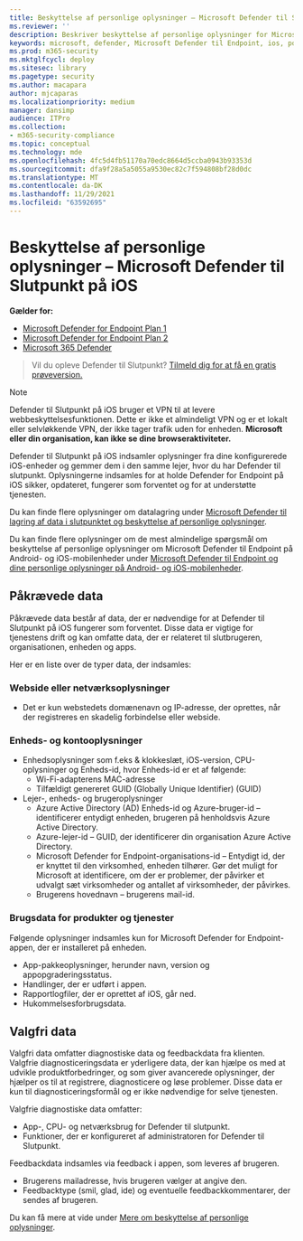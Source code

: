 ```yaml
---
title: Beskyttelse af personlige oplysninger – Microsoft Defender til Slutpunkt på iOS
ms.reviewer: ''
description: Beskriver beskyttelse af personlige oplysninger for Microsoft Defender til Endpoint på iOS
keywords: microsoft, defender, Microsoft Defender til Endpoint, ios, politik, oversigt
ms.prod: m365-security
ms.mktglfcycl: deploy
ms.sitesec: library
ms.pagetype: security
ms.author: macapara
author: mjcaparas
ms.localizationpriority: medium
manager: dansimp
audience: ITPro
ms.collection:
- m365-security-compliance
ms.topic: conceptual
ms.technology: mde
ms.openlocfilehash: 4fc5d4fb51170a70edc8664d5ccba0943b93353d
ms.sourcegitcommit: dfa9f28a5a5055a9530ec82c7f594808bf28d0dc
ms.translationtype: MT
ms.contentlocale: da-DK
ms.lasthandoff: 11/29/2021
ms.locfileid: "63592695"
---
```

# <a name="privacy-information---microsoft-defender-for-endpoint-on-ios"></a>Beskyttelse af personlige oplysninger – Microsoft Defender til Slutpunkt på iOS

**Gælder for:**
- [Microsoft Defender for Endpoint Plan 1](https://go.microsoft.com/fwlink/p/?linkid=2154037)
- [Microsoft Defender for Endpoint Plan 2](https://go.microsoft.com/fwlink/p/?linkid=2154037)
- [Microsoft 365 Defender](https://go.microsoft.com/fwlink/?linkid=2118804)

> Vil du opleve Defender til Slutpunkt? [Tilmeld dig for at få en gratis prøveversion.](https://signup.microsoft.com/create-account/signup?products=7f379fee-c4f9-4278-b0a1-e4c8c2fcdf7e&ru=https://aka.ms/MDEp2OpenTrial?ocid=docs-wdatp-investigateip-abovefoldlink)

> [!NOTE]
> Defender til Slutpunkt på iOS bruger et VPN til at levere webbeskyttelsesfunktionen. Dette er ikke et almindeligt VPN og er et lokalt eller selvløkkende VPN, der ikke tager trafik uden for enheden. **Microsoft eller din organisation, kan ikke se dine browseraktiviteter.**

Defender til Slutpunkt på iOS indsamler oplysninger fra dine konfigurerede iOS-enheder og gemmer dem i den samme lejer, hvor du har Defender til slutpunkt. Oplysningerne indsamles for at holde Defender for Endpoint på iOS sikker, opdateret, fungerer som forventet og for at understøtte tjenesten.

Du kan finde flere oplysninger om datalagring under [Microsoft Defender til lagring af data i slutpunktet og beskyttelse af personlige oplysninger](data-storage-privacy.md).

Du kan finde flere oplysninger om de mest almindelige spørgsmål om beskyttelse af personlige oplysninger om Microsoft Defender til Endpoint på Android- og iOS-mobilenheder under [Microsoft Defender til Endpoint og dine personlige oplysninger på Android- og iOS-mobilenheder](https://support.microsoft.com/topic/microsoft-defender-for-endpoint-and-your-privacy-on-android-and-ios-mobile-devices-4109bc54-8ec5-4433-9c33-d359b75ac22a).

## <a name="required-data"></a>Påkrævede data

Påkrævede data består af data, der er nødvendige for at Defender til Slutpunkt på iOS fungerer som forventet. Disse data er vigtige for tjenestens drift og kan omfatte data, der er relateret til slutbrugeren, organisationen, enheden og apps.

Her er en liste over de typer data, der indsamles:

### <a name="web-page-or-network-information"></a>Webside eller netværksoplysninger

- Det er kun webstedets domænenavn og IP-adresse, der oprettes, når der registreres en skadelig forbindelse eller webside.

### <a name="device-and-account-information"></a>Enheds- og kontooplysninger

- Enhedsoplysninger som f.eks & klokkeslæt, iOS-version, CPU-oplysninger og Enheds-id, hvor Enheds-id er et af følgende:
  - Wi-Fi-adapterens MAC-adresse
  - Tilfældigt genereret GUID (Globally Unique Identifier) (GUID)
- Lejer-, enheds- og brugeroplysninger
  - Azure Active Directory (AD) Enheds-id og Azure-bruger-id – identificerer entydigt enheden, brugeren på henholdsvis Azure Active Directory.
  - Azure-lejer-id – GUID, der identificerer din organisation Azure Active Directory.
  - Microsoft Defender for Endpoint-organisations-id – Entydigt id, der er knyttet til den virksomhed, enheden tilhører. Gør det muligt for Microsoft at identificere, om der er problemer, der påvirker et udvalgt sæt virksomheder og antallet af virksomheder, der påvirkes.
  - Brugerens hovednavn – brugerens mail-id.

### <a name="product-and-service-usage-data"></a>Brugsdata for produkter og tjenester

Følgende oplysninger indsamles kun for Microsoft Defender for Endpoint-appen, der er installeret på enheden.

- App-pakkeoplysninger, herunder navn, version og appopgraderingsstatus.
- Handlinger, der er udført i appen.
- Rapportlogfiler, der er oprettet af iOS, går ned.
- Hukommelsesforbrugsdata.

## <a name="optional-data"></a>Valgfri data

Valgfri data omfatter diagnostiske data og feedbackdata fra klienten. Valgfrie diagnosticeringsdata er yderligere data, der kan hjælpe os med at udvikle produktforbedringer, og som giver avancerede oplysninger, der hjælper os til at registrere, diagnosticere og løse problemer. Disse data er kun til diagnosticeringsformål og er ikke nødvendige for selve tjenesten.

Valgfrie diagnostiske data omfatter:

- App-, CPU- og netværksbrug for Defender til slutpunkt.
- Funktioner, der er konfigureret af administratoren for Defender til Slutpunkt.

Feedbackdata indsamles via feedback i appen, som leveres af brugeren.

- Brugerens mailadresse, hvis brugeren vælger at angive den.
- Feedbacktype (smil, glad, ide) og eventuelle feedbackkommentarer, der sendes af brugeren.

Du kan få mere at vide under [Mere om beskyttelse af personlige oplysninger](https://aka.ms/mdatpiosprivacystatement).
